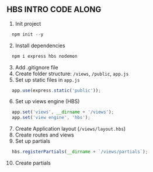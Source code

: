 ## HBS INTRO CODE ALONG

1. Init project
  ```javascript
    npm init --y
  ```
2. Install dependencies
  ```javascript
    npm i express hbs nodemon
  ```
3. Add .gitignore file
4. Create folder structure: `/views`, `/public`, `app.js`
5. Set up static files in `app.js`
  ```javascript
    app.use(express.static('public'));
  ```
6. Set up views engine (HBS)
  ```javascript
    app.set('views', __dirname + '/views');
    app.set('view engine', 'hbs');
  ```
7. Create Application layout (`/views/layout.hbs`)
8. Create routes and views
9. Set up partials
  ```javascript
    hbs.registerPartials(__dirname + `/views/partials`);
  ```
10. Create partials